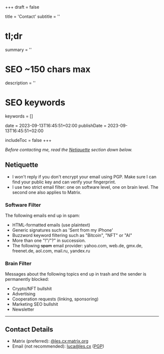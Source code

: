 +++
draft = false

title = 'Contact'
subtitle = ''
# tl;dr
summary = ''

# SEO ~150 chars max
description = ''
# SEO keywords
keywords = []

date = 2023-09-13T16:45:51+02:00
publishDate = 2023-09-13T16:45:51+02:00

includeToc = false
+++

*Before contacting me, read the [Netiquette](#netiquette) section down below.*

## Netiquette

- I won't reply if you don't encrypt your email using PGP. Make sure I can find your public key and can verify your fingerprint.
- I use two strict email filter: one on software level, one on brain level. The second one also applies to Matrix.

### Software Filter

The following emails end up in spam:

- HTML-formatted emails (use plaintext)
- Generic signatures such as 'Sent from my iPhone'
- Buzzword keyword filtering such as "Bitcoin", "NFT" or "AI"
- More than one "!"/"?" in succession.
- The following ~~spam~~ email provider: yahoo.com, web.de, gmx.de, freenet.de, aol.com, mail.ru, yandex.ru

### Brain Filter

Messages about the following topics end up in trash and the sender is permanently blocked:

- Crypto/NFT bullshit
- Advertising
- Cooperation requests (linking, sponsoring)
- Marketing SEO bullshit
- Newsletter

---

## Contact Details

- Matrix (preferred): [@les.cx:matrix.org](https://matrix.to/#/@les.cx:matrix.org)
- Email (not recommended): [luca@les.cx](mailto:luca@les.cx) ([PGP](https://www.les.cx/.well-known/openpgpkey/hu/wbp7trgro48kdyd9oi1ykze9zj5hpqwb))
